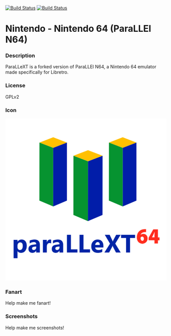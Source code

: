 [![Build Status](https://travis-ci.org/kodi-game/game.libretro.parallext.svg?branch=master)](https://travis-ci.org/kodi-game/game.libretro.parallext)
[![Build Status](https://ci.appveyor.com/api/projects/status/github/kodi-game/game.libretro.parallext?svg=true)](https://ci.appveyor.com/project/kodi-game/game-libretro-parallext)

# Nintendo - Nintendo 64 (ParaLLEl N64)

### Description

ParaLLeXT is a forked version of ParaLLEl N64, a Nintendo 64 emulator made specifically for Libretro.

### License

GPLv2

### Icon

![Nintendo - Nintendo 64 (ParaLLEl N64) icon](game.libretro.parallext/resources/icon.png)

### Fanart

Help make me fanart!

### Screenshots

Help make me screenshots!

